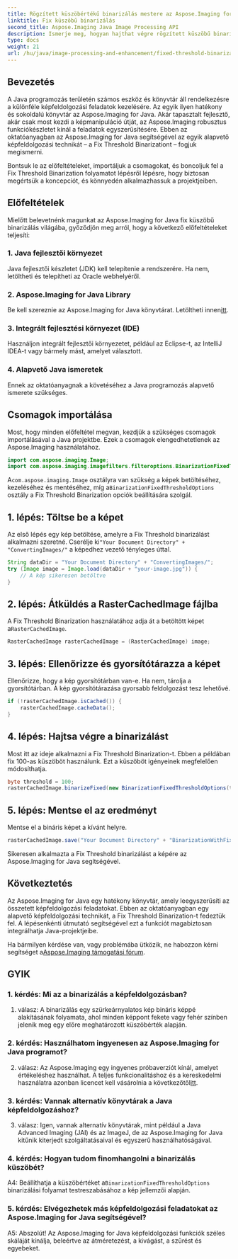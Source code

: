 ```yaml
---
title: Rögzített küszöbértékű binarizálás mestere az Aspose.Imaging for Java segítségével
linktitle: Fix küszöbű binarizálás
second_title: Aspose.Imaging Java Image Processing API
description: Ismerje meg, hogyan hajthat végre rögzített küszöbű binarizálást a képeken az Aspose.Imaging for Java segítségével.
type: docs
weight: 21
url: /hu/java/image-processing-and-enhancement/fixed-threshold-binarization/
---
```

## Bevezetés

A Java programozás területén számos eszköz és könyvtár áll rendelkezésre a különféle képfeldolgozási feladatok kezelésére. Az egyik ilyen hatékony és sokoldalú könyvtár az Aspose.Imaging for Java. Akár tapasztalt fejlesztő, akár csak most kezdi a képmanipuláció útját, az Aspose.Imaging robusztus funkciókészletet kínál a feladatok egyszerűsítésére. Ebben az oktatóanyagban az Aspose.Imaging for Java segítségével az egyik alapvető képfeldolgozási technikát – a Fix Threshold Binarizationt – fogjuk megismerni.

Bontsuk le az előfeltételeket, importáljuk a csomagokat, és boncoljuk fel a Fix Threshold Binarization folyamatot lépésről lépésre, hogy biztosan megértsük a koncepciót, és könnyedén alkalmazhassuk a projektjeiben.

## Előfeltételek

Mielőtt belevetnénk magunkat az Aspose.Imaging for Java fix küszöbű binarizálás világába, győződjön meg arról, hogy a következő előfeltételeket teljesíti:

### 1. Java fejlesztői környezet

Java fejlesztői készletet (JDK) kell telepítenie a rendszerére. Ha nem, letöltheti és telepítheti az Oracle webhelyéről.

### 2. Aspose.Imaging for Java Library

 Be kell szereznie az Aspose.Imaging for Java könyvtárat. Letöltheti innen[itt](https://releases.aspose.com/imaging/java/).

### 3. Integrált fejlesztési környezet (IDE)

Használjon integrált fejlesztői környezetet, például az Eclipse-t, az IntelliJ IDEA-t vagy bármely mást, amelyet választott.

### 4. Alapvető Java ismeretek

Ennek az oktatóanyagnak a követéséhez a Java programozás alapvető ismerete szükséges.

## Csomagok importálása

Most, hogy minden előfeltétel megvan, kezdjük a szükséges csomagok importálásával a Java projektbe. Ezek a csomagok elengedhetetlenek az Aspose.Imaging használatához.

```java
import com.aspose.imaging.Image;
import com.aspose.imaging.imagefilters.filteroptions.BinarizationFixedThresholdOptions;
```

 A`com.aspose.imaging.Image` osztályra van szükség a képek betöltéséhez, kezeléséhez és mentéséhez, míg a`BinarizationFixedThresholdOptions` osztály a Fix Threshold Binarization opciók beállítására szolgál.

## 1. lépés: Töltse be a képet

 Az első lépés egy kép betöltése, amelyre a Fix Threshold binarizálást alkalmazni szeretné. Cserélje ki`"Your Document Directory" + "ConvertingImages/"` a képedhez vezető tényleges úttal.

```java
String dataDir = "Your Document Directory" + "ConvertingImages/";
try (Image image = Image.load(dataDir + "your-image.jpg")) {
    // A kép sikeresen betöltve
}
```

## 2. lépés: Átküldés a RasterCachedImage fájlba

 A Fix Threshold Binarization használatához adja át a betöltött képet a`RasterCachedImage`.

```java
RasterCachedImage rasterCachedImage = (RasterCachedImage) image;
```

## 3. lépés: Ellenőrizze és gyorsítótárazza a képet

Ellenőrizze, hogy a kép gyorsítótárban van-e. Ha nem, tárolja a gyorsítótárban. A kép gyorsítótárazása gyorsabb feldolgozást tesz lehetővé.

```java
if (!rasterCachedImage.isCached()) {
    rasterCachedImage.cacheData();
}
```

## 4. lépés: Hajtsa végre a binarizálást

Most itt az ideje alkalmazni a Fix Threshold Binarization-t. Ebben a példában fix 100-as küszöböt használunk. Ezt a küszöböt igényeinek megfelelően módosíthatja.

```java
byte threshold = 100;
rasterCachedImage.binarizeFixed(new BinarizationFixedThresholdOptions(threshold));
```

## 5. lépés: Mentse el az eredményt

Mentse el a bináris képet a kívánt helyre.

```java
rasterCachedImage.save("Your Document Directory" + "BinarizationWithFixedThreshold_out.jpg");
```

Sikeresen alkalmazta a Fix Threshold binarizálást a képére az Aspose.Imaging for Java segítségével.

## Következtetés

Az Aspose.Imaging for Java egy hatékony könyvtár, amely leegyszerűsíti az összetett képfeldolgozási feladatokat. Ebben az oktatóanyagban egy alapvető képfeldolgozási technikát, a Fix Threshold Binarization-t fedeztük fel. A lépésenkénti útmutató segítségével ezt a funkciót magabiztosan integrálhatja Java-projektjeibe.

Ha bármilyen kérdése van, vagy problémába ütközik, ne habozzon kérni segítséget a[Aspose.Imaging támogatási fórum](https://forum.aspose.com/).

## GYIK

### 1. kérdés: Mi az a binarizálás a képfeldolgozásban?

1. válasz: A binarizálás egy szürkeárnyalatos kép bináris képpé alakításának folyamata, ahol minden képpont fekete vagy fehér színben jelenik meg egy előre meghatározott küszöbérték alapján.

### 2. kérdés: Használhatom ingyenesen az Aspose.Imaging for Java programot?

 2. válasz: Az Aspose.Imaging egy ingyenes próbaverziót kínál, amelyet értékeléshez használhat. A teljes funkcionalitáshoz és a kereskedelmi használatra azonban licencet kell vásárolnia a következőtől[itt](https://purchase.aspose.com/buy).

### 3. kérdés: Vannak alternatív könyvtárak a Java képfeldolgozáshoz?

3. válasz: Igen, vannak alternatív könyvtárak, mint például a Java Advanced Imaging (JAI) és az ImageJ, de az Aspose.Imaging for Java kitűnik kiterjedt szolgáltatásaival és egyszerű használhatóságával.

### 4. kérdés: Hogyan tudom finomhangolni a binarizálás küszöbét?

 A4: Beállíthatja a küszöbértéket a`BinarizationFixedThresholdOptions` binarizálási folyamat testreszabásához a kép jellemzői alapján.

### 5. kérdés: Elvégezhetek más képfeldolgozási feladatokat az Aspose.Imaging for Java segítségével?

A5: Abszolút! Az Aspose.Imaging for Java képfeldolgozási funkciók széles skáláját kínálja, beleértve az átméretezést, a kivágást, a szűrést és egyebeket.